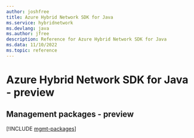 ```yaml
---
author: joshfree
title: Azure Hybrid Network SDK for Java
ms.service: hybridnetwork
ms.devlang: java
ms.author: jfree
description: Reference for Azure Hybrid Network SDK for Java
ms.data: 11/10/2022
ms.topic: reference
---
```

# Azure Hybrid Network SDK for Java - preview

## Management packages - preview
[!INCLUDE [mgmt-packages](hybrid-network-mgmt-index.md)]